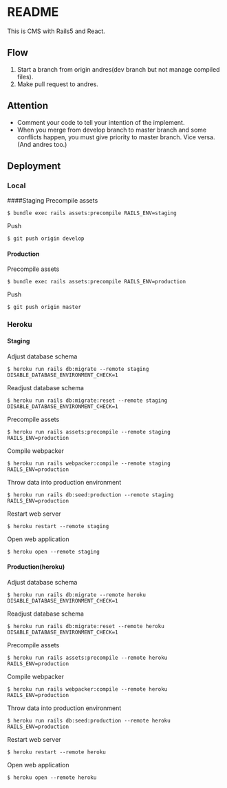 # README

This is CMS with Rails5 and React.

## Flow
1. Start a branch from origin andres(dev branch but not manage compiled files).
1. Make pull request to andres.

## Attention
- Comment your code to tell your intention of the implement.
- When you merge from develop branch to master branch and some conflicts happen, you must give priority to master branch. Vice versa. (And andres too.)

## Deployment
### Local
####Staging
Precompile assets

```
$ bundle exec rails assets:precompile RAILS_ENV=staging
```

Push

```
$ git push origin develop
```

#### Production
Precompile assets

```
$ bundle exec rails assets:precompile RAILS_ENV=production
```

Push

```
$ git push origin master
```

### Heroku
#### Staging
Adjust database schema

```
$ heroku run rails db:migrate --remote staging DISABLE_DATABASE_ENVIRONMENT_CHECK=1
```

Readjust database schema

```
$ heroku run rails db:migrate:reset --remote staging DISABLE_DATABASE_ENVIRONMENT_CHECK=1
```

Precompile assets

```
$ heroku run rails assets:precompile --remote staging RAILS_ENV=production
```

Compile webpacker

```
$ heroku run rails webpacker:compile --remote staging RAILS_ENV=production
```

Throw data into production environment

```
$ heroku run rails db:seed:production --remote staging RAILS_ENV=production
```

Restart web server

```
$ heroku restart --remote staging
```

Open web application

```
$ heroku open --remote staging
```

#### Production(heroku)
Adjust database schema

```
$ heroku run rails db:migrate --remote heroku DISABLE_DATABASE_ENVIRONMENT_CHECK=1
```

Readjust database schema

```
$ heroku run rails db:migrate:reset --remote heroku DISABLE_DATABASE_ENVIRONMENT_CHECK=1
```

Precompile assets

```
$ heroku run rails assets:precompile --remote heroku RAILS_ENV=production
```

Compile webpacker

```
$ heroku run rails webpacker:compile --remote heroku RAILS_ENV=production
```

Throw data into production environment

```
$ heroku run rails db:seed:production --remote heroku RAILS_ENV=production
```

Restart web server

```
$ heroku restart --remote heroku
```

Open web application

```
$ heroku open --remote heroku
```
